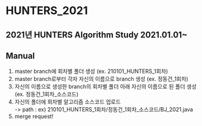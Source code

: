 # HUNTERS_2021
## 2021년 HUNTERS Algorithm Study 2021.01.01~

## Manual
1. master branch에 회차별 폴더 생성 (ex. 210101_HUNTERS_1회차)
2. master branch로부터 각자 자신의 이름으로 branch 생성 (ex. 정동건_1회차)
3. 자신의 이름으로 생성한 branch의 회차별 폴더 아래 자신의 이름으로 된 폴더 생성 (ex. 정동건_1회차_소스코드)
4. 자신의 폴더에 회차별 알고리즘 소스코드 업로드 <br/>
-> path : ex) 210101_HUNTERS_1회차/정동건_1회차_소스코드/BJ_2021.java
5. merge request!
